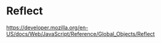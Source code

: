 # Reflect
https://developer.mozilla.org/en-US/docs/Web/JavaScript/Reference/Global_Objects/Reflect

